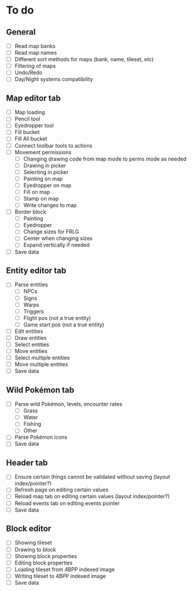 # To do

## General
- [ ] Read map banks
- [ ] Read map names
- [ ] Different sort methods for maps (bank, name, tileset, etc)
- [ ] Filtering of maps
- [ ] Undo/Redo
- [ ] Day/Night systems compatibility

## Map editor tab
- [ ] Map loading
- [ ] Pencil tool
- [ ] Eyedropper tool
- [ ] Fill bucket
- [ ] Fill All bucket
- [ ] Connect toolbar tools to actions
- [ ] Movement permissions
	- [ ] Changing drawing code from map mode to perms mode as needed
	- [ ] Drawing in picker
	- [ ] Selecting in picker
	- [ ] Painting on map
	- [ ] Eyedropper on map
	- [ ] Fill on map
	- [ ] Stamp on map
	- [ ] Write changes to map
- [ ] Border block
	- [ ] Painting
	- [ ] Eyedropper
	- [ ] Change sizes for FRLG
	- [ ] Center when changing sizes
	- [ ] Expand vertically if needed
- [ ] Save data

## Entity editor tab
- [ ] Parse entities
	- [ ] NPCs
	- [ ] Signs
	- [ ] Warps
	- [ ] Triggers
	- [ ] Flight pos (not a true entity)
	- [ ] Game start pos (not a true entity)
- [ ] Edit entities
- [ ] Draw entities
- [ ] Select entities
- [ ] Move entities
- [ ] Select multiple entities
- [ ] Move multiple entities
- [ ] Save data

## Wild Pokémon tab
- [ ] Parse wild Pokémon, levels, encounter rates
	- [ ] Grass
	- [ ] Water
	- [ ] Fishing
	- [ ] Other
- [ ] Parse Pokémon icons
- [ ] Save data

## Header tab
- [ ] Ensure certain things cannot be validated without saving (layout index/pointer?)
- [ ] Refresh page on editing certain values
- [ ] Reload map tab on editing certain values (layout index/pointer?)
- [ ] Reload events tab on editing events pointer
- [ ] Save data

## Block editor
- [ ] Showing tileset
- [ ] Drawing to block
- [ ] Showing block properties
- [ ] Editing block properties
- [ ] Loading tileset from 4BPP indexed image
- [ ] Writing tileset to 4BPP indexed image
- [ ] Save data
